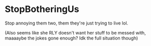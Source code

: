 # StopBotheringUs
Stop annoying them two, them they're just trying to live lol.

(Also seems like she RLY doesn't want her stuff to be messed with, maaaaybe the jokes gone enough? Idk the full situation though)
